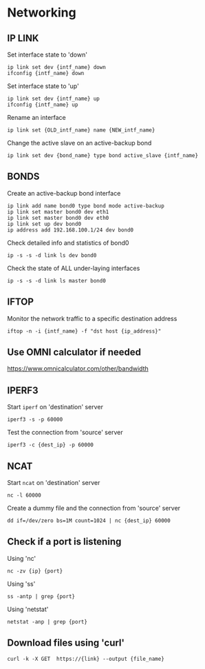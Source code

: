 # Networking

## IP LINK
Set interface state to 'down'
```
ip link set dev {intf_name} down
ifconfig {intf_name} down
```
Set interface state to 'up'
```
ip link set dev {intf_name} up
ifconfig {intf_name} up
```
Rename an interface
```
ip link set {OLD_intf_name} name {NEW_intf_name}
```
Change the active slave on an active-backup bond
```
ip link set dev {bond_name} type bond active_slave {intf_name}
```

## BONDS
Create an active-backup bond interface
```
ip link add name bond0 type bond mode active-backup
ip link set master bond0 dev eth1
ip link set master bond0 dev eth0
ip link set up dev bond0
ip address add 192.168.100.1/24 dev bond0
```
Check detailed info and statistics of bond0
```
ip -s -s -d link ls dev bond0
```
Check the state of ALL under-laying interfaces
```
ip -s -s -d link ls master bond0
```

## IFTOP
Monitor the network traffic to a specific destination address
```
iftop -n -i {intf_name} -f "dst host {ip_address}"
```

## Use OMNI calculator if needed
https://www.omnicalculator.com/other/bandwidth

## IPERF3
Start `iperf` on 'destination' server
```
iperf3 -s -p 60000
```
Test the connection from 'source' server
```
iperf3 -c {dest_ip} -p 60000
```

## NCAT
Start `ncat` on 'destination' server
```
nc -l 60000
```
Create a dummy file and the connection from 'source' server
```
dd if=/dev/zero bs=1M count=1024 | nc {dest_ip} 60000
```
## Check if a port is listening 
Using 'nc'
```
nc -zv {ip} {port}
```
Using 'ss'
```
ss -antp | grep {port}
```
Using 'netstat'
```
netstat -anp | grep {port}
```

## Download files using 'curl'
```
curl -k -X GET  https://{link} --output {file_name}
```
